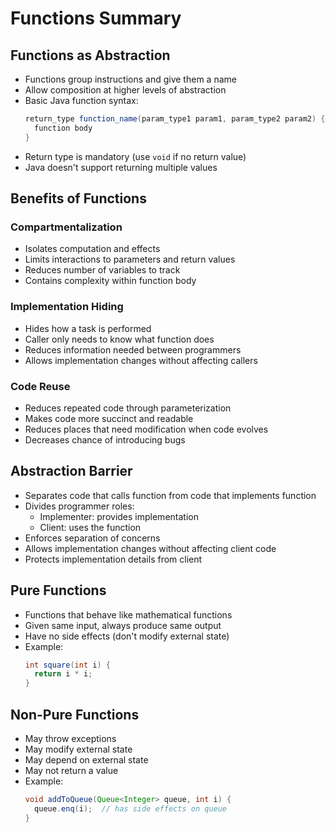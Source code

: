 # Functions Summary

## Functions as Abstraction
- Functions group instructions and give them a name
- Allow composition at higher levels of abstraction
- Basic Java function syntax:
  ```java
  return_type function_name(param_type1 param1, param_type2 param2) {
    function body
  }
  ```
- Return type is mandatory (use `void` if no return value)
- Java doesn't support returning multiple values

## Benefits of Functions

### Compartmentalization
- Isolates computation and effects
- Limits interactions to parameters and return values
- Reduces number of variables to track
- Contains complexity within function body

### Implementation Hiding
- Hides how a task is performed
- Caller only needs to know what function does
- Reduces information needed between programmers
- Allows implementation changes without affecting callers

### Code Reuse
- Reduces repeated code through parameterization
- Makes code more succinct and readable
- Reduces places that need modification when code evolves
- Decreases chance of introducing bugs

## Abstraction Barrier
- Separates code that calls function from code that implements function
- Divides programmer roles:
    - Implementer: provides implementation
    - Client: uses the function
- Enforces separation of concerns
- Allows implementation changes without affecting client code
- Protects implementation details from client

## Pure Functions
- Functions that behave like mathematical functions
- Given same input, always produce same output
- Have no side effects (don't modify external state)
- Example:
  ```java
  int square(int i) {
    return i * i;
  }
  ```

## Non-Pure Functions
- May throw exceptions
- May modify external state
- May depend on external state
- May not return a value
- Example:
  ```java
  void addToQueue(Queue<Integer> queue, int i) {
    queue.enq(i);  // has side effects on queue
  }
